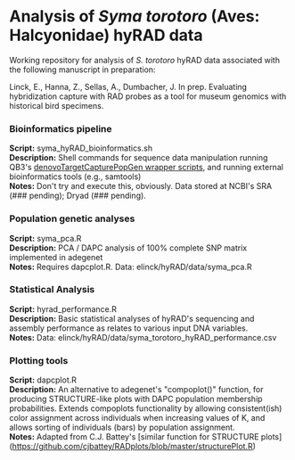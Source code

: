 # Analysis of *Syma torotoro* (Aves: Halcyonidae) hyRAD data

Working repository for analysis of *S. torotoro* hyRAD data associated with the following manuscript in preparation:

Linck, E., Hanna, Z., Sellas, A., Dumbacher, J. In prep. Evaluating hybridization capture with RAD probes as a tool for museum genomics with historical bird specimens. 

### Bioinformatics pipeline

**Script:** syma_hyRAD_bioinformatics.sh  
**Description:** Shell commands for sequence data manipulation running QB3's [denovoTargetCapturePopGen wrapper scripts](https://github.com/CGRL-QB3-UCBerkeley/denovoTargetCapturePopGen), and running external bioinformatics tools (e.g., samtools)   
**Notes:** Don't try and execute this, obviously. Data stored at NCBI's SRA (### pending); Dryad (### pending). 

### Population genetic analyses

**Script:** syma_pca.R  
**Description:** PCA / DAPC analysis of 100% complete SNP matrix implemented in adegenet  
**Notes:** Requires dapcplot.R. Data: elinck/hyRAD/data/syma_pca.R  

### Statistical Analysis

**Script:** hyrad_performance.R  
**Description:** Basic statistical analyses of hyRAD's sequencing and assembly performance as relates to various input DNA variables.   
**Notes:** Data: elinck/hyRAD/data/syma_torotoro_hyRAD_performance.csv

### Plotting tools

**Script:** dapcplot.R  
**Description:** An alternative to adegenet's "compoplot()" function, for producing STRUCTURE-like plots with DAPC population membership probabilities. Extends compoplots functionality by allowing consistent(ish) color assignment across individuals when increasing values of K, and allows sorting of individuals (bars) by population assignment.   
**Notes:** Adapted from C.J. Battey's [similar function for STRUCTURE plots] (https://github.com/cjbattey/RADplots/blob/master/structurePlot.R)

